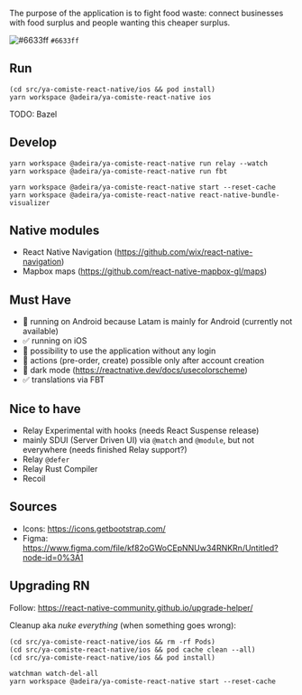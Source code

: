 The purpose of the application is to fight food waste: connect businesses with food surplus and people wanting this cheaper surplus.

![#6633ff](https://via.placeholder.com/15/6633ff/000000?text=+) `#6633ff`

## Run

```text
(cd src/ya-comiste-react-native/ios && pod install)
yarn workspace @adeira/ya-comiste-react-native ios
```

TODO: Bazel

## Develop

```text
yarn workspace @adeira/ya-comiste-react-native run relay --watch
yarn workspace @adeira/ya-comiste-react-native run fbt
```

```text
yarn workspace @adeira/ya-comiste-react-native start --reset-cache
yarn workspace @adeira/ya-comiste-react-native react-native-bundle-visualizer
```

## Native modules

- React Native Navigation (https://github.com/wix/react-native-navigation)
- Mapbox maps (https://github.com/react-native-mapbox-gl/maps)

## Must Have

- 🚧 running on Android because Latam is mainly for Android (currently not available)
- ✅ running on iOS
- 🚧 possibility to use the application without any login
- 🚧 actions (pre-order, create) possible only after account creation
- 🚧 dark mode (https://reactnative.dev/docs/usecolorscheme)
- ✅ translations via FBT

## Nice to have

- Relay Experimental with hooks (needs React Suspense release)
- mainly SDUI (Server Driven UI) via `@match` and `@module`, but not everywhere (needs finished Relay support?)
- Relay `@defer`
- Relay Rust Compiler
- Recoil

## Sources

- Icons: https://icons.getbootstrap.com/
- Figma: https://www.figma.com/file/kf82oGWoCEpNNUw34RNKRn/Untitled?node-id=0%3A1

## Upgrading RN

Follow: https://react-native-community.github.io/upgrade-helper/

Cleanup aka _nuke everything_ (when something goes wrong):

```text
(cd src/ya-comiste-react-native/ios && rm -rf Pods)
(cd src/ya-comiste-react-native/ios && pod cache clean --all)
(cd src/ya-comiste-react-native/ios && pod install)

watchman watch-del-all
yarn workspace @adeira/ya-comiste-react-native start --reset-cache
```
